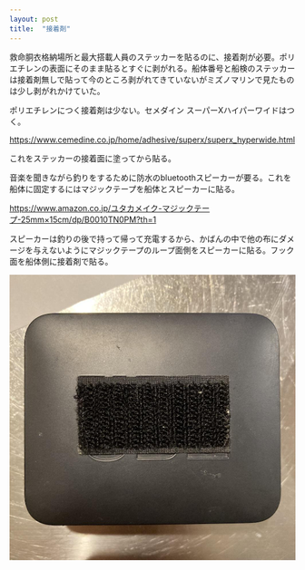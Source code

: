 ```yaml
---
layout: post
title:  "接着剤"
---
```


救命胴衣格納場所と最大搭載人員のステッカーを貼るのに、接着剤が必要。ポリエチレンの表面にそのまま貼るとすぐに剥がれる。船体番号と船検のステッカーは接着剤無しで貼って今のところ剥がれてきていないがミズノマリンで見たものは少し剥がれかけていた。

ポリエチレンにつく接着剤は少ない。セメダイン スーパーXハイパーワイドはつく。

<https://www.cemedine.co.jp/home/adhesive/superx/superx_hyperwide.html>

これをステッカーの接着面に塗ってから貼る。

音楽を聞きながら釣りをするために防水のbluetoothスピーカーが要る。これを船体に固定するにはマジックテープを船体とスピーカーに貼る。

<https://www.amazon.co.jp/ユタカメイク-マジックテープ-25mm×15cm/dp/B0010TN0PM?th=1>

スピーカーは釣りの後で持って帰って充電するから、かばんの中で他の布にダメージを与えないようにマジックテープのループ面側をスピーカーに貼る。フック面を船体側に接着剤で貼る。

![スピーカー背面](/assets/IMG_1718.cleaned.JPG)